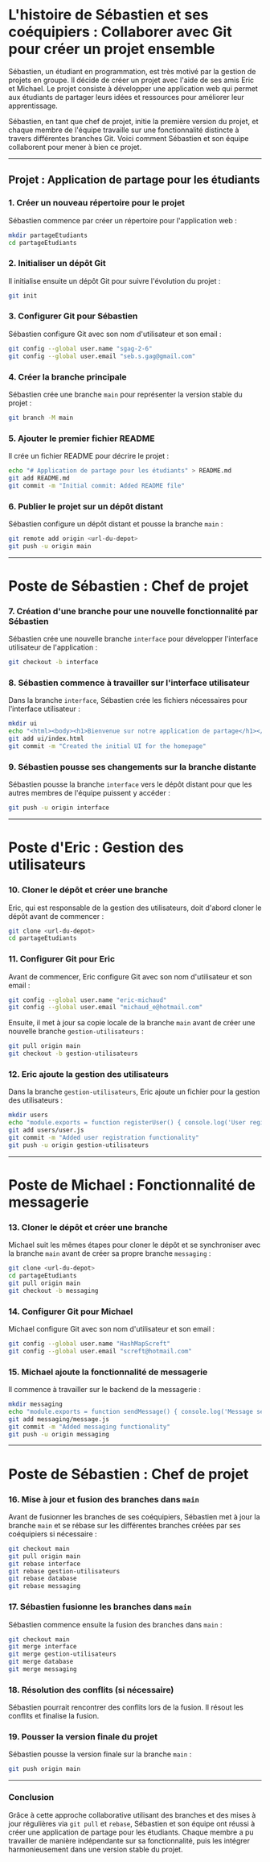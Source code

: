 # L'histoire de Sébastien et ses coéquipiers : Collaborer avec Git pour créer un projet ensemble

Sébastien, un étudiant en programmation, est très motivé par la gestion de projets en groupe. Il décide de créer un projet avec l'aide de ses amis Eric et Michael. Le projet consiste à développer une application web qui permet aux étudiants de partager leurs idées et ressources pour améliorer leur apprentissage.

Sébastien, en tant que chef de projet, initie la première version du projet, et chaque membre de l'équipe travaille sur une fonctionnalité distincte à travers différentes branches Git. Voici comment Sébastien et son équipe collaborent pour mener à bien ce projet.

---

## Projet : Application de partage pour les étudiants

### 1. Créer un nouveau répertoire pour le projet

Sébastien commence par créer un répertoire pour l'application web :

```bash
mkdir partageEtudiants
cd partageEtudiants
```

### 2. Initialiser un dépôt Git

Il initialise ensuite un dépôt Git pour suivre l'évolution du projet :

```bash
git init
```

### 3. Configurer Git pour Sébastien

Sébastien configure Git avec son nom d'utilisateur et son email :

```bash
git config --global user.name "sgag-2-6"
git config --global user.email "seb.s.gag@gmail.com"
```

### 4. Créer la branche principale

Sébastien crée une branche `main` pour représenter la version stable du projet :

```bash
git branch -M main
```

### 5. Ajouter le premier fichier README

Il crée un fichier README pour décrire le projet :

```bash
echo "# Application de partage pour les étudiants" > README.md
git add README.md
git commit -m "Initial commit: Added README file"
```

### 6. Publier le projet sur un dépôt distant

Sébastien configure un dépôt distant et pousse la branche `main` :

```bash
git remote add origin <url-du-depot>
git push -u origin main
```

---

# Poste de Sébastien : Chef de projet

### 7. Création d'une branche pour une nouvelle fonctionnalité par Sébastien

Sébastien crée une nouvelle branche `interface` pour développer l'interface utilisateur de l'application :

```bash
git checkout -b interface
```

### 8. Sébastien commence à travailler sur l'interface utilisateur

Dans la branche `interface`, Sébastien crée les fichiers nécessaires pour l'interface utilisateur :

```bash
mkdir ui
echo "<html><body><h1>Bienvenue sur notre application de partage</h1></body></html>" > ui/index.html
git add ui/index.html
git commit -m "Created the initial UI for the homepage"
```

### 9. Sébastien pousse ses changements sur la branche distante

Sébastien pousse la branche `interface` vers le dépôt distant pour que les autres membres de l'équipe puissent y accéder :

```bash
git push -u origin interface
```

---

# Poste d'Eric : Gestion des utilisateurs


### 10. Cloner le dépôt et créer une branche

Eric, qui est responsable de la gestion des utilisateurs, doit d'abord cloner le dépôt avant de commencer :

```bash
git clone <url-du-depot>
cd partageEtudiants
```

### 11. Configurer Git pour Eric

Avant de commencer, Eric configure Git avec son nom d'utilisateur et son email :

```bash
git config --global user.name "eric-michaud"
git config --global user.email "michaud_e@hotmail.com"
```

Ensuite, il met à jour sa copie locale de la branche `main` avant de créer une nouvelle branche `gestion-utilisateurs` :

```bash
git pull origin main
git checkout -b gestion-utilisateurs
```

### 12. Eric ajoute la gestion des utilisateurs

Dans la branche `gestion-utilisateurs`, Eric ajoute un fichier pour la gestion des utilisateurs :

```bash
mkdir users
echo "module.exports = function registerUser() { console.log('User registered'); };" > users/user.js
git add users/user.js
git commit -m "Added user registration functionality"
git push -u origin gestion-utilisateurs
```

---

# Poste de Michael : Fonctionnalité de messagerie


### 13. Cloner le dépôt et créer une branche

Michael suit les mêmes étapes pour cloner le dépôt et se synchroniser avec la branche `main` avant de créer sa propre branche `messaging` :

```bash
git clone <url-du-depot>
cd partageEtudiants
git pull origin main
git checkout -b messaging
```

### 14. Configurer Git pour Michael

Michael configure Git avec son nom d'utilisateur et son email :

```bash
git config --global user.name "HashMapScreft"
git config --global user.email "screft@hotmail.com"
```

### 15. Michael ajoute la fonctionnalité de messagerie

Il commence à travailler sur le backend de la messagerie :

```bash
mkdir messaging
echo "module.exports = function sendMessage() { console.log('Message sent'); };" > messaging/message.js
git add messaging/message.js
git commit -m "Added messaging functionality"
git push -u origin messaging
```

---

# Poste de Sébastien : Chef de projet

### 16. Mise à jour et fusion des branches dans `main`

Avant de fusionner les branches de ses coéquipiers, Sébastien met à jour la branche `main` et se rébase sur les différentes branches créées par ses coéquipiers si nécessaire :

```bash
git checkout main
git pull origin main
git rebase interface
git rebase gestion-utilisateurs
git rebase database
git rebase messaging
```

### 17. Sébastien fusionne les branches dans `main`

Sébastien commence ensuite la fusion des branches dans `main` :

```bash
git checkout main
git merge interface
git merge gestion-utilisateurs
git merge database
git merge messaging
```

### 18. Résolution des conflits (si nécessaire)

Sébastien pourrait rencontrer des conflits lors de la fusion. Il résout les conflits et finalise la fusion.

### 19. Pousser la version finale du projet

Sébastien pousse la version finale sur la branche `main` :

```bash
git push origin main
```

---

### Conclusion

Grâce à cette approche collaborative utilisant des branches et des mises à jour régulières via `git pull` et `rebase`, Sébastien et son équipe ont réussi à créer une application de partage pour les étudiants. Chaque membre a pu travailler de manière indépendante sur sa fonctionnalité, puis les intégrer harmonieusement dans une version stable du projet.
